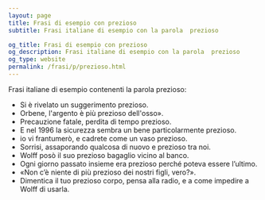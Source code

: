 ```yaml
---
layout: page
title: Frasi di esempio con prezioso 
subtitle: Frasi italiane di esempio con la parola  prezioso

og_title: Frasi di esempio con prezioso 
og_description: Frasi italiane di esempio con la parola  prezioso
og_type: website
permalink: /frasi/p/prezioso.html
---
```


Frasi italiane di esempio contenenti la parola prezioso:


- Si è rivelato un suggerimento prezioso.
- Orbene, l'argento è più prezioso dell'osso».
- Precauzione fatale, perdita di tempo prezioso.
- E nel 1996 la sicurezza sembra un bene particolarmente prezioso.
- io vi frantumerò, e cadrete come un vaso prezioso.
- Sorrisi, assaporando qualcosa di nuovo e prezioso tra noi.
- Wolff posò il suo prezioso bagaglio vicino al banco.
- Ogni giorno passato insieme era prezioso perché poteva essere l’ultimo.
- «Non c’è niente di più prezioso dei nostri figli, vero?».
- Dimentica il tuo prezioso corpo, pensa alla radio, e a come impedire a Wolff di usarla.
